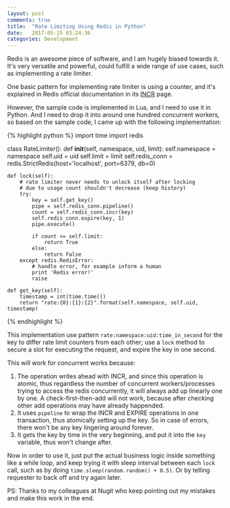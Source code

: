 ```yaml
---
layout: post
comments: true
title:  "Rate Limiting Using Redis in Python"
date:   2017-05-15 03:24:36
categories: Development
---
```


Redis is an awesome piece of software, and I am hugely biased towards it. It's very versatile and powerful, could fulfill a wide range of use cases, such as implementing a rate limiter.

One basic pattern for implementing rate limiter is using a counter, and it's explained in Redis official documentation in its [INCR](https://redis.io/commands/incr#pattern-rate-limiter) page.

However, the sample code is implemented in Lua, and I need to use it in Python. And I need to drop it into around one hundred concurrent workers, so based on the sample code, I came up with the following implementation:

{% highlight python %}
import time
import redis

class RateLimiter():
    def __init__(self, namespace, uid, limit):
        self.namespace = namespace
        self.uid = uid
        self.limit = limit
        self.redis_conn = redis.StrictRedis(host='localhost', port=6379, db=0)

    def lock(self):
        # rate limiter never needs to unlock itself after locking
        # due to usage count shouldn't decrease (keep history)
        try:
            key = self.get_key()
            pipe = self.redis_conn.pipeline()
            count = self.redis_conn.incr(key)
            self.redis_conn.expire(key, 1)
            pipe.execute()

            if count <= self.limit:
                return True
            else:
                return False
        except redis.RedisError:
            # handle error, for example inform a human
            print 'Redis error!'
            raise

    def get_key(self):
        timestamp = int(time.time())
        return "rate:{0}:{1}:{2}".format(self.namespace, self.uid, timestamp)
{% endhighlight %}

This implementation use pattern `rate:namespace:uid:time_in_second` for the key to differ rate limit counters from each other; use a `lock` method to secure a slot for executing the request, and expire the key in one second.

This will work for concurrent works because:

1.  The operation writes ahead with INCR, and since this operation is atomic, thus regardless the number of concurrent workers/processes trying to access the redis concurrently, it will always add up linearly one by one. A check-first-then-add will not work, because after checking other add operations may have already happended.
2. It uses `pipeline` to wrap the INCR and EXPIRE operations in one transaction, thus atomically setting up the key. So in case of errors, there won't be any key lingering around forever.
3. It gets the key by time in the very beginning, and put it into the `key` variable, thus won't change after.

Now in order to use it, just put the actual business logic inside something like a while loop, and keep trying it with sleep interval between each `lock` call, such as by doing `time.sleep(random.random() + 0.5)`. Or by telling requester to back off and try again later.

PS: Thanks to my colleagues at Nugit who keep pointing out my mistakes and make this work in the end.


